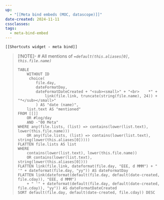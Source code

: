 ```yaml
---
up:
  - "[[Meta bind embeds (MOC, datascope)]]"
date-created: 2024-11-11
cssclasses: 
tags:
  - meta-bind-embed
---
```

```meta-bind-embed
[[Shortcuts widget - meta bind]]
```
> [!NOTE]- # All mentions of *`=default(this.aliases[0], this.file.name)`*
> 
> ```dataview
> TABLE 
>     WITHOUT ID
>      choice(
>         file.day, 
>         dateFormatDay, 
>         dateFormatDateCreated + "<sub><small>" + "<br>    *" + 
>             link(file.link, truncate(string(file.name), 24)) + "*</sub></small>" 
>         ) AS "date (name)",
>     list.text AS "mentioned"
> FROM [[]] 
>     OR #log/day
>     AND -"00 Meta"
> WHERE any(file.lists, (list) => contains(lower(list.text), lower(this.file.name)))
>     OR any(file.lists, (list) => contains(lower(list.text), string(lower(this.aliases[0]))))
> FLATTEN file.lists AS list
> WHERE 
>     contains(lower(list.text), lower(this.file.name))
>     OR contains(lower(list.text), string(lower(this.aliases[0])))
> FLATTEN link(file.link, dateformat(file.day, "EEE, d MMM") + " '" + dateformat(file.day, "yy")) AS dateFormatDay
> FLATTEN link(dateformat(default(file.day, default(date-created, file.cday)), "EEE, d MMM")
>     + " '" + dateformat(default(file.day, default(date-created, file.cday)), "yy")) AS dateFormatDateCreated
> SORT default(file.day, default(date-created, file.cday)) DESC
> ```

